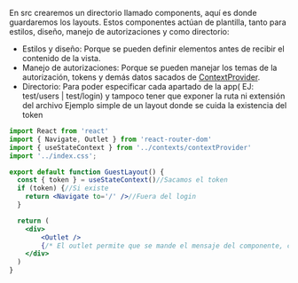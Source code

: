 En src crearemos un directorio llamado components, aquí es donde guardaremos los layouts. Estos componentes actúan de plantilla, tanto para estilos, diseño, manejo de autorizaciones y como directorio:
- Estilos y diseño: Porque se pueden definir elementos antes de recibir el contenido de la vista. 
- Manejo de autorizaciones: Porque se pueden manejar los temas de la autorización, tokens y demás datos sacados de [ContextProvider](obsidian://open?vault=Obsidian%20Vault&file=Innsomnia-Vault-main%2FInnsomnia%20Vault%2FReact%20con%20vite%2FAutorizaci%C3%B3n%2FContextProvider). 
- Directorio: Para poder especificar cada apartado de la app( EJ: test/users     |  test/login) y tampoco tener que exponer la ruta ni extensión del archivo
Ejemplo simple de un layout donde se cuida la existencia del token
```jsx
import React from 'react'
import { Navigate, Outlet } from 'react-router-dom'
import { useStateContext } from '../contexts/contextProvider'
import '../index.css';

export default function GuestLayout() {
  const { token } = useStateContext()//Sacamos el token
  if (token) {//Si existe
    return <Navigate to='/' />//Fuera del login
  }

  return (
    <div>
        <Outlet />
        {/* El outlet permite que se mande el mensaje del componente, como una plantilla */}
    </div>
  )
}

```